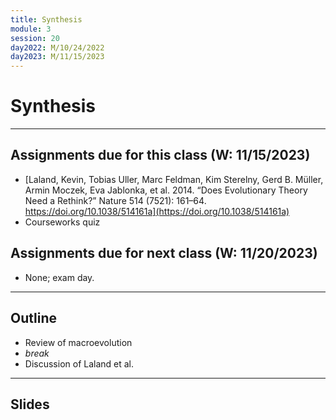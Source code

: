 ```yaml
---
title: Synthesis
module: 3
session: 20
day2022: M/10/24/2022
day2023: M/11/15/2023
---
```


# Synthesis

---

## Assignments due for this class (W: 11/15/2023)
- [Laland, Kevin, Tobias Uller, Marc Feldman, Kim Sterelny, Gerd B. Müller, Armin Moczek, Eva Jablonka, et al. 2014. “Does Evolutionary Theory Need a Rethink?” Nature 514 (7521): 161–64. https://doi.org/10.1038/514161a](https://doi.org/10.1038/514161a)
- Courseworks quiz

## Assignments due for next class (W: 11/20/2023)
- None; exam day.

---

## Outline
- Review of macroevolution
- *break*
- Discussion of Laland et al.


---

## Slides
